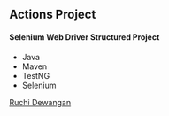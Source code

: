 ## Actions Project

#### Selenium Web Driver Structured Project

 * Java 
 * Maven
 * TestNG
 * Selenium

 [Ruchi Dewangan](https://github.com/sqaSeleniumBC)
